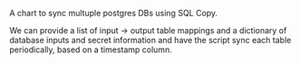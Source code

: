 A chart to sync multuple postgres DBs using SQL Copy.

We can provide a list of input -> output table mappings and a dictionary of database
inputs and secret information and have the script sync each table periodically, based on a timestamp column.
